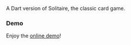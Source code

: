 A Dart version of Solitaire, the classic card game.

### Demo ###
Enjoy the [online demo](https://jcmellado.github.io/showcase/dart/dart-solitaire/index.html)!
